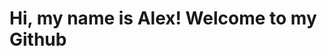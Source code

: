 <style>
  body {background-color: powder-blue}
</style>

<body>
  <h1> Hi, my name is Alex! Welcome to my Github </h1>
</body>
